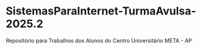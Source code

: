 # SistemasParaInternet-TurmaAvulsa-2025.2
Repositório para Trabalhos dos Alunos do Centro Universitário META - AP
